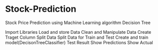 # Stock-Prediction
Stock Price Prediction using Machine Learning algorithm Decision Tree

Import Libraries
Load and store Data
Clean and Manipulate Data
Create Traget Column
Split Data
Split Data for Train and Test
Create and train model(DecisonTreeClassifier)
Test Result
Show Predictions
Show Actual
